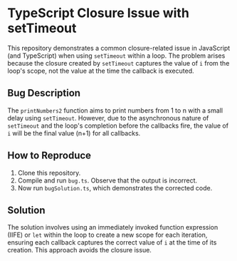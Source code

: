 # TypeScript Closure Issue with setTimeout

This repository demonstrates a common closure-related issue in JavaScript (and TypeScript) when using `setTimeout` within a loop.  The problem arises because the closure created by `setTimeout` captures the value of `i` from the loop's scope, not the value at the time the callback is executed.

## Bug Description

The `printNumbers2` function aims to print numbers from 1 to n with a small delay using `setTimeout`. However, due to the asynchronous nature of `setTimeout` and the loop's completion before the callbacks fire, the value of `i` will be the final value (n+1) for all callbacks.

## How to Reproduce

1. Clone this repository.
2. Compile and run `bug.ts`.  Observe that the output is incorrect.
3. Now run `bugSolution.ts`, which demonstrates the corrected code.

## Solution

The solution involves using an immediately invoked function expression (IIFE) or `let` within the loop to create a new scope for each iteration, ensuring each callback captures the correct value of `i` at the time of its creation.  This approach avoids the closure issue.

